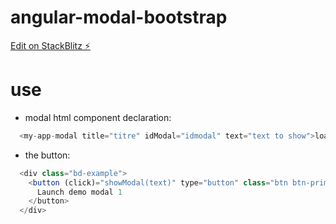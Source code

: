 # angular-modal-bootstrap

[Edit on StackBlitz ⚡️](https://stackblitz.com/edit/angular-modal-bootstrap)

# use

- modal html component declaration:

```javascript
  <my-app-modal title="titre" idModal="idmodal" text="text to show">loading</my-app-modal>
```

- the button:

```javascript
  <div class="bd-example">
    <button (click)="showModal(text)" type="button" class="btn btn-primary" data-toggle="modal" data-target="#idmodal">
      Launch demo modal 1
    </button>
  </div>
```